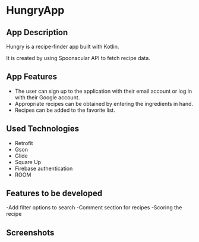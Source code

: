 # HungryApp

## App Description
Hungry is a recipe-finder app built with Kotlin.

It is created by using Spoonacular API to fetch recipe data.

## App Features
- The user can sign up to the application with their email account or log in with their Google account.
- Appropriate recipes can be obtained by entering the ingredients in hand.
- Recipes can be added to the favorite list.

## Used Technologies
- Retrofit
- Gson
- Glide
- Square Up
- Firebase authentication
- ROOM 

## Features to be developed
 -Add filter options to search
 -Comment section for recipes
 -Scoring the recipe

## Screenshots
